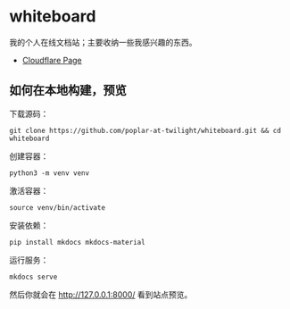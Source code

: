 # whiteboard

我的个人在线文档站；主要收纳一些我感兴趣的东西。

- [Cloudflare Page](https://whiteboard-ui8.pages.dev/)

## 如何在本地构建，预览

下载源码：

```
git clone https://github.com/poplar-at-twilight/whiteboard.git && cd whiteboard
```

创建容器：

```
python3 -m venv venv
```

激活容器：

```
source venv/bin/activate
```

安装依赖：

```
pip install mkdocs mkdocs-material
```

运行服务：

```
mkdocs serve
```

然后你就会在 <http://127.0.0.1:8000/> 看到站点预览。